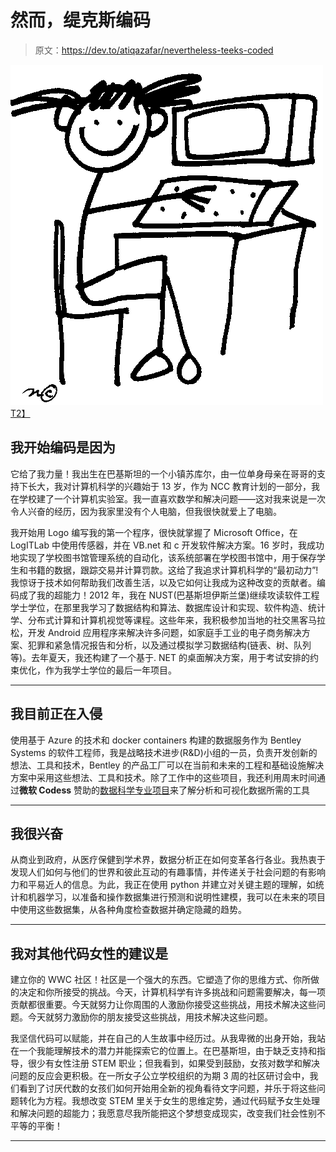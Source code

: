 # 然而，缇克斯编码

> 原文：<https://dev.to/atiqazafar/nevertheless-teeks-coded>

[![alt text](img/ce046ac0b23dc6752f6b3a4f7b097698.png "Source: ClipartPanda")T2】](https://res.cloudinary.com/practicaldev/image/fetch/s--3uiggWXy--/c_limit%2Cf_auto%2Cfl_progressive%2Cq_auto%2Cw_880/http://images.clipartpanda.com/computer-lab-drawing-computer.png)

## 我开始编码是因为

它给了我力量！我出生在巴基斯坦的一个小镇苏库尔，由一位单身母亲在哥哥的支持下长大，我对计算机科学的兴趣始于 13 岁，作为 NCC 教育计划的一部分，我在学校建了一个计算机实验室。我一直喜欢数学和解决问题——这对我来说是一次令人兴奋的经历，因为我家里没有个人电脑，但我很快就爱上了电脑。

我开始用 Logo 编写我的第一个程序，很快就掌握了 Microsoft Office，在 LogITLab 中使用传感器，并在 VB.net 和 c 开发软件解决方案。16 岁时，我成功地实现了学校图书馆管理系统的自动化，该系统部署在学校图书馆中，用于保存学生和书籍的数据，跟踪交易并计算罚款。这给了我追求计算机科学的“最初动力”!我惊讶于技术如何帮助我们改善生活，以及它如何让我成为这种改变的贡献者。编码成了我的超能力！2012 年，我在 NUST(巴基斯坦伊斯兰堡)继续攻读软件工程学士学位，在那里我学习了数据结构和算法、数据库设计和实现、软件构造、统计学、分布式计算和计算机视觉等课程。这些年来，我积极参加当地的社交黑客马拉松，开发 Android 应用程序来解决许多问题，如家庭手工业的电子商务解决方案、犯罪和紧急情况报告和分析，以及通过模拟学习数据结构(链表、树、队列等)。去年夏天，我还构建了一个基于. NET 的桌面解决方案，用于考试安排的约束优化，作为我学士学位的最后一年项目。

* * *

## 我目前正在入侵

使用基于 Azure 的技术和 docker containers 构建的数据服务作为 Bentley Systems 的软件工程师，我是战略技术进步(R&D)小组的一员，负责开发创新的想法、工具和技术，Bentley 的产品工厂可以在当前和未来的工程和基础设施解决方案中采用这些想法、工具和技术。除了工作中的这些项目，我还利用周末时间通过**微软 Codess** 赞助的[数据科学专业项目](https://academy.microsoft.com/en-us/professional-program/data-science)来了解分析和可视化数据所需的工具

* * *

## 我很兴奋

从商业到政府，从医疗保健到学术界，数据分析正在如何变革各行各业。我热衷于发现人们如何与他们的世界和彼此互动的有趣事情，并传递关于社会问题的有影响力和平易近人的信息。为此，我正在使用 python 并建立对关键主题的理解，如统计和机器学习，以准备和操作数据集进行预测和说明性建模，我可以在未来的项目中使用这些数据集，从各种角度检查数据并确定隐藏的趋势。

* * *

## 我对其他代码女性的建议是

建立你的 WWC 社区！社区是一个强大的东西。它塑造了你的思维方式、你所做的决定和你所接受的挑战。今天，计算机科学有许多挑战和问题需要解决，每一项贡献都很重要。今天就努力让你周围的人激励你接受这些挑战，用技术解决这些问题。今天就努力激励你的朋友接受这些挑战，用技术解决这些问题。

我坚信代码可以赋能，并在自己的人生故事中经历过。从我卑微的出身开始，我站在一个我能理解技术的潜力并能探索它的位置上。在巴基斯坦，由于缺乏支持和指导，很少有女性注册 STEM 职业；但我看到，如果受到鼓励，女孩对数学和解决问题的反应会更积极。在一所女子公立学校组织的为期 3 周的社区研讨会中，我们看到了讨厌代数的女孩们如何开始用全新的视角看待文字问题，并乐于将这些问题转化为方程。我想改变 STEM 里关于女生的思维定势，通过代码赋予女生处理和解决问题的超能力；我愿意尽我所能把这个梦想变成现实，改变我们社会性别不平等的平衡！

* * *